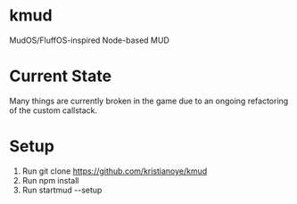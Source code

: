 # kmud
MudOS/FluffOS-inspired Node-based MUD 

# Current State
Many things are currently broken in the game due to an ongoing refactoring of the custom callstack.

# Setup

1. Run git clone https://github.com/kristianoye/kmud
1. Run npm install
1. Run startmud --setup

